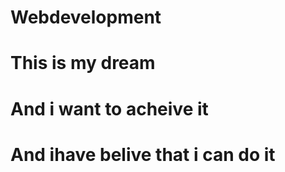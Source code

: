 # Webdevelopment
# This is my dream
# And i want to acheive it
# And ihave belive that i can do it 
